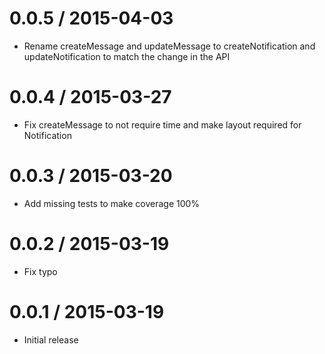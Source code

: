 0.0.5 / 2015-04-03
==================

  * Rename createMessage and updateMessage to createNotification and updateNotification to match the change in the API

0.0.4 / 2015-03-27
==================

  * Fix createMessage to not require time and make layout required for Notification

0.0.3 / 2015-03-20
==================

  * Add missing tests to make coverage 100%

0.0.2 / 2015-03-19
==================

  * Fix typo

0.0.1 / 2015-03-19
==================

  * Initial release
